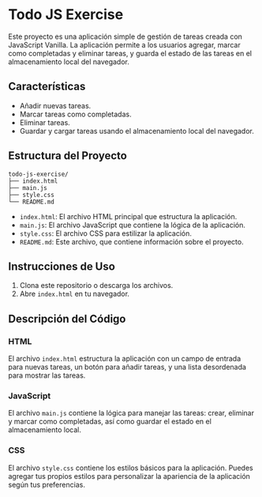 # Todo JS Exercise

Este proyecto es una aplicación simple de gestión de tareas creada con JavaScript Vanilla. La aplicación permite a los usuarios agregar, marcar como completadas y eliminar tareas, y guarda el estado de las tareas en el almacenamiento local del navegador.

## Características

- Añadir nuevas tareas.
- Marcar tareas como completadas.
- Eliminar tareas.
- Guardar y cargar tareas usando el almacenamiento local del navegador.

## Estructura del Proyecto

```
todo-js-exercise/
├── index.html
├── main.js
├── style.css
└── README.md
```

- `index.html`: El archivo HTML principal que estructura la aplicación.
- `main.js`: El archivo JavaScript que contiene la lógica de la aplicación.
- `style.css`: El archivo CSS para estilizar la aplicación.
- `README.md`: Este archivo, que contiene información sobre el proyecto.

## Instrucciones de Uso

1. Clona este repositorio o descarga los archivos.
2. Abre `index.html` en tu navegador.

## Descripción del Código

### HTML

El archivo `index.html` estructura la aplicación con un campo de entrada para nuevas tareas, un botón para añadir tareas, y una lista desordenada para mostrar las tareas.

### JavaScript

El archivo `main.js` contiene la lógica para manejar las tareas: crear, eliminar y marcar como completadas, así como guardar el estado en el almacenamiento local.

### CSS

El archivo `style.css` contiene los estilos básicos para la aplicación. Puedes agregar tus propios estilos para personalizar la apariencia de la aplicación según tus preferencias.

